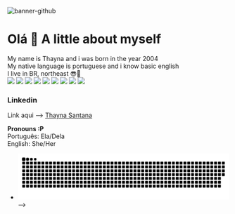 ![banner-github](https://user-images.githubusercontent.com/88935936/178282010-1c87f5e1-e8b7-46e7-a0a0-7aae160f5d82.png)
<h1>Olá 👋 A little about myself</h1>
My name is Thayna and i was born in the year 2004<br>
My native language is portuguese and i know basic english<br>
 I live in BR, northeast 😎🌅


<div style="display-flex">
 <img src="https://img.shields.io/badge/Linux-FCC624?style=for-the-badge&logo=linux&logoColor=black">
 <img src="https://img.shields.io/badge/Java-ED8B00?style=for-the-badge&logo=openjdk&logoColor=white">
 <img src="https://img.shields.io/badge/Python-3776AB?style=for-the-badge&logo=python&logoColor=white">
 <img src="https://img.shields.io/badge/JavaScript-323330?style=for-the-badge&logo=javascript&logoColor=F7DF1E">
 <img src="https://img.shields.io/badge/TypeScript-007ACC?style=for-the-badge&logo=typescript&logoColor=white">
 <img src="https://img.shields.io/badge/React-20232A?style=for-the-badge&logo=react&logoColor=61DAFB">
 <img src="https://img.shields.io/badge/Bootstrap-563D7C?style=for-the-badge&logo=bootstrap&logoColor=white">
 <img src="https://img.shields.io/badge/Ruby-CC342D?style=for-the-badge&logo=ruby&logoColor=white">
 <img src="https://img.shields.io/badge/MySQL-00000F?style=for-the-badge&logo=mysql&logoColor=white">
</div>


### Linkedin
Link aqui --> [Thayna Santana](https://www.linkedin.com/in/thayss/)<br>

<b>Pronouns :P</b><br>
Português: Ela/Dela<br>
English: She/Her

- ![Snake animation](https://github.com/ThaynaSantana/ThaynaSantana/blob/output/github-contribution-grid-snake.svg)
-->

